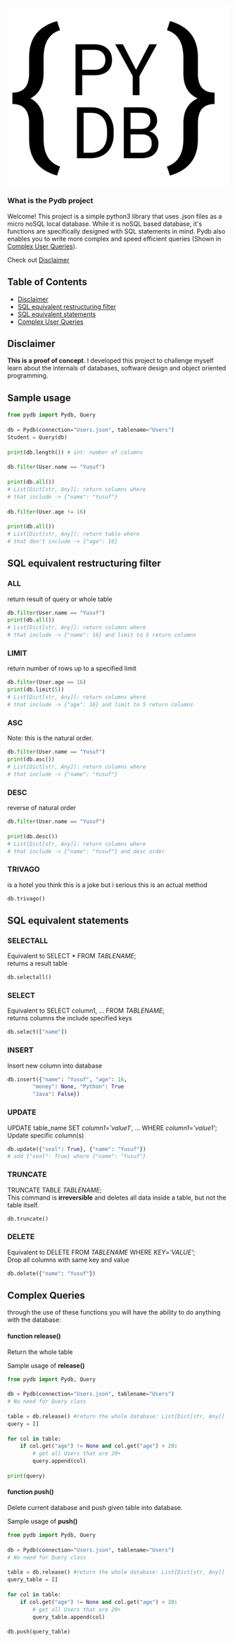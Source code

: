 <p align="center">
  <img src="image/logo.svg"/>
</p> 

### What is the Pydb project
Welcome! This project is a simple python3 library that uses .json files as a micro noSQL local database. While it is noSQL based database, it's functions are specifically designed with SQL statements in mind. Pydb also enables you to write more complex and speed efficient queries (Shown in [Complex User Queries](#Complex-Queries)).

Check out [Disclaimer](#Disclaimer) 

## Table of Contents  
- [Disclaimer](#Disclaimer)  
- [SQL equivalent restructuring filter](#SQL-equivalent-restructuring-filter) 
- [SQL equivalent statements](#SQL-equivalent-statements) 
- [Complex User Queries](#Complex-Queries) 

## Disclaimer
**This is a proof of concept**. I developed this project to challenge myself learn about the internals of databases, software design and object oriented programming.

## Sample usage
```python
from pydb import Pydb, Query

db = Pydb(connection="Users.json", tablename="Users")
Student = Query(db)

print(db.length()) # int: number of columns

db.filter(User.name == "Yusuf")

print(db.all()) 
# List[Dict[str, Any]]: return columns where 
# that include -> {"name": "Yusuf"}

db.filter(User.age != 16)

print(db.all()) 
# List[Dict[str, Any]]: return table where 
# that don't include -> {"age": 16}

```
## SQL equivalent restructuring filter
### ALL
return result of query or whole table
```python
db.filter(User.name == "Yusuf")
print(db.all()) 
# List[Dict[str, Any]]: return columns where 
# that include -> {"name": 16} and limit to 5 return columns
```
### LIMIT
return number of rows up to a specified limit
```python
db.filter(User.age == 16)
print(db.limit(5)) 
# List[Dict[str, Any]]: return columns where 
# that include -> {"age": 16} and limit to 5 return columns
```
### ASC
Note: this is the natural order.
```python
db.filter(User.name == "Yusuf")
print(db.asc()) 
# List[Dict[str, Any]]: return columns where 
# that include -> {"name": "Yusuf"} 
```
### DESC
reverse of natural order
```python
db.filter(User.name == "Yusuf")

print(db.desc()) 
# List[Dict[str, Any]]: return columns where 
# that include -> {"name": "Yusuf"} and desc order
```

### TRIVAGO
is a hotel
you think this is a joke 
but i serious this is an actual method
```python
db.trivago() 
```

## SQL equivalent statements
### SELECTALL
Equivalent to SELECT * FROM _TABLENAME_;<br>
returns a result table
```python
db.selectall()
```
### SELECT
Equivalent to SELECT column1, ... FROM _TABLENAME_;<br>
returns columns the include specified keys
```python
db.select(["name"])
```
### INSERT
Insert new column into database <br>
```python
db.insert({"name": "Yusuf", "age": 16,
        "money": None, "Python": True
        "Java": False})
```
### UPDATE
UPDATE table_name SET _column1_=_'value1'_, ... WHERE _column1_=_'value1'_; <br>
Update specific column(s) 
```python
db.update({"seal": True}, {"name": "Yusuf"})
# add {"seal": True} where {"name": "Yusuf"}
```
### TRUNCATE
TRUNCATE TABLE _TABLENAME_; <br>
This command is **irreversible** and deletes all data inside a table, but not the table itself.
```python
db.truncate()
```
### DELETE
Equivalent to DELETE FROM _TABLENAME_ WHERE _KEY_=_'VALUE'_;<br>
Drop all columns with same key and value
```python
db.delete({"name": "Yusuf"})
```

## Complex Queries
through the use of these functions you will have the ability to do anything with the database:

#### function release()
Return the whole table

Sample usage of **release()**
```python
from pydb import Pydb, Query

db = Pydb(connection="Users.json", tablename="Users")
# No need for Query class

table = db.release() #return the whole database: List[Dict[str, Any]]
query = []

for col in table: 
    if col.get("age") != None and col.get("age") > 20:
        # get all Users that are 20+
        query.append(col)

print(query)
```

#### function push()
Delete current database and push given table into database.

Sample usage of **push()**
```python
from pydb import Pydb, Query

db = Pydb(connection="Users.json", tablename="Users")
# No need for Query class

table = db.release() #return the whole database: List[Dict[str, Any]]
query_table = []

for col in table: 
    if col.get("age") != None and col.get("age") > 20:
        # get all Users that are 20+
        query_table.append(col)

db.push(query_table)
```


